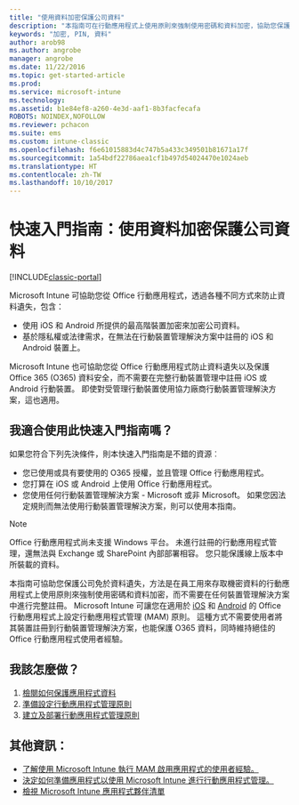 ```yaml
---
title: "使用資料加密保護公司資料"
description: "本指南可在行動應用程式上使用原則來強制使用密碼和資料加密，協助您保護公司免於資料遺失。"
keywords: "加密, PIN, 資料"
author: arob98
ms.author: angrobe
manager: angrobe
ms.date: 11/22/2016
ms.topic: get-started-article
ms.prod: 
ms.service: microsoft-intune
ms.technology: 
ms.assetid: b1e84ef8-a260-4e3d-aaf1-8b3facfecafa
ROBOTS: NOINDEX,NOFOLLOW
ms.reviewer: pchacon
ms.suite: ems
ms.custom: intune-classic
ms.openlocfilehash: f6e61015883d4c747b5a433c349501b81671a17f
ms.sourcegitcommit: 1a54bdf22786aea1cf1b497d54024470e1024aeb
ms.translationtype: HT
ms.contentlocale: zh-TW
ms.lasthandoff: 10/10/2017
---
```

# <a name="quick-start-guide-protect-company-data-with-data-encryption"></a>快速入門指南：使用資料加密保護公司資料

[!INCLUDE[classic-portal](../includes/classic-portal.md)]

Microsoft Intune 可協助您從 Office 行動應用程式，透過各種不同方式來防止資料遺失，包含：
- 使用 iOS 和 Android 所提供的最高階裝置加密來加密公司資料。
- 基於隱私權或法律需求，在無法在行動裝置管理解決方案中註冊的 iOS 和 Android 裝置上。

Microsoft Intune 也可協助您從 Office 行動應用程式防止資料遺失以及保護 Office 365 (O365) 資料安全，而不需要在完整行動裝置管理中註冊 iOS 或 Android 行動裝置。 即使對受管理行動裝置使用協力廠商行動裝置管理解決方案，這也適用。

## <a name="is-this-quick-start-guide-right-for-me"></a>我適合使用此快速入門指南嗎？
如果您符合下列先決條件，則本快速入門指南是不錯的資源︰
- 您已使用或具有要使用的 O365 授權，並且管理 Office 行動應用程式。
- 您打算在 iOS 或 Android 上使用 Office 行動應用程式。
- 您使用任何行動裝置管理解決方案 - Microsoft 或非 Microsoft。 如果您因法定規則而無法使用行動裝置管理解決方案，則可以使用本指南。

> [!NOTE]
> Office 行動應用程式尚未支援 Windows 平台。 未進行註冊的行動應用程式管理，還無法與 Exchange 或 SharePoint 內部部署相容。 您只能保護線上版本中所裝載的資料。

本指南可協助您保護公司免於資料遺失，方法是在員工用來存取機密資料的行動應用程式上使用原則來強制使用密碼和資料加密，而不需要在任何裝置管理解決方案中進行完整註冊。 Microsoft Intune 可讓您在適用於 [iOS](https://products.office.com/mobile/office-mobile-apps-for-ios) 和 [Android](https://products.office.com/mobile/office-mobile-apps-for-android) 的 Office 行動應用程式上設定行動應用程式管理 (MAM) 原則。 這種方式不需要使用者將其裝置註冊到行動裝置管理解決方案，也能保護 O365 資料，同時維持絕佳的 Office 行動應用程式使用者經驗。

## <a name="how-do-i-do-it"></a>我該怎麼做？
1.  [檢閱如何保護應用程式資料](/intune-classic/deploy-use/protect-app-data-using-mobile-app-management-policies-with-microsoft-intune)
2.  [準備設定行動應用程式管理原則](/intune-classic/deploy-use/get-ready-to-configure-mobile-app-management-policies-with-microsoft-intune)
3.  [建立及部署行動應用程式管理原則](/intune-classic/deploy-use/create-and-deploy-mobile-app-management-policies-with-microsoft-intune)

## <a name="additional-information"></a>其他資訊：
- [了解使用 Microsoft Intune 執行 MAM 啟用應用程式的使用者經驗。](/intune-classic/eploy-use/end-user-experience-for-mam-enabled-apps-with-microsoft-intune)
- [決定如何準備應用程式以使用 Microsoft Intune 進行行動應用程式管理。](/intune/apps-prepare-mobile-application-management)
- [檢視 Microsoft Intune 應用程式夥伴清單](https://www.microsoft.com/cloud-platform/microsoft-intune-partners)
